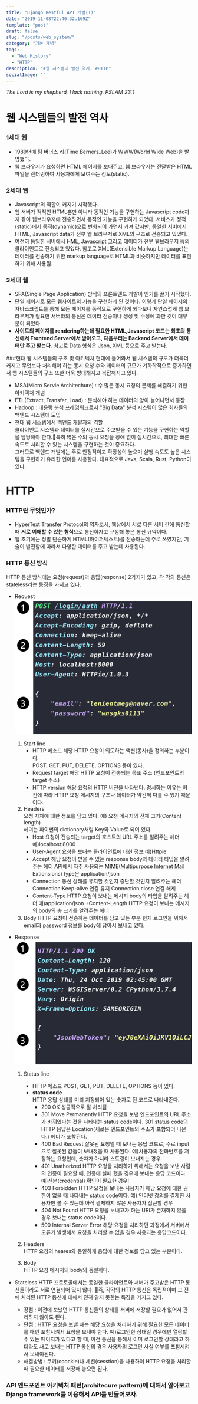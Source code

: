 ```yaml
---
title: "Django Restful API 개발(1)"
date: "2019-11-08T22:40:32.169Z"
template: "post"
draft: false
slug: "/posts/web_system/"
category: "기본 개념"
tags:
  - "Web History"
  - "HTTP"  
description: "#웹 시스템의 발전 역사, #HTTP"
socialImage: ""
---
```

*The Lord is my shepherd, I lack nothing. PSLAM 23:1*
# 웹 시스템들의 발전 역사


### 1세대 웹
+ 1989년에 팀 버너스 리(Time Berners_Lee)가 WWW(World Wide Web)을 발명했다.
+ 웹 브라우저가 요청하면 HTML 페이지를 보내주고, 웹 브라우저는 전달받은 HTML 파일을 렌더링하여 사용자에게 보여주는 정도(static).

### 2세대 웹
+ Javascript의 역할이 커지기 시작했다.
+ 웹 서버가 적적인 HTML뿐만 아니라 동적인 기능을 구현하는 Javascript code까지 같이 웹브라우저에 전송하면서 동적인 기능을 구현하게 되었다.
서비스가 정적(static)에서 동적(dynamic)으로 변화되어 가면서 커져 갔지만, 동일한 서버에서 HTML, Javascript data가 전부 웹 브라우저로 XML의 구조로 전송되고 있었다.
+ 여전히 동일한 서버에서 HML, Javascript 그리고 데이터가 전부 웹브라우저 등의 클라이언트로 전송되고 있었다. 참고로 XML(Extensible Markup Language)는 데이터를 전송하기 위한 markup language로 HTML과 비슷하지만 데이터를 표현하기 위해 사용됨.

### 3세대 웹 
+ SPA(Single Page Application) 방식의 프론트엔드 개발이 인기를 끌기 시작했다.
+ 단일 페이지로 모든 웹사이트의 기능을 구현하게 된 것이다.  이렇게 단일 페이지의 자바스크립트를 통해 모든 페이지를 동적으로 구현하게 되다보니 자연스럽게 웹 브라우저가 필요한 서버와의 통신은 데이터 전송이나 생성 및 수정에 과한 것이 대부분이 되었다.
+ **사이트의 페이지를 rendering하는데 필요한 HTML,Javascript 코드는 최초의 통신에서 Frontend Server에서 받아오고, 다음부터는 Backend Server에서 데이터만 주고 받는다.** 참고로 Data 형식은 Json, XML 등으로 주고 받는다.

###현대 웹 시스템들의 구조 및 아키텍처
현대에 들어와서 웹 시스템의 규모가 더욱더 커지고 무엇보다 처리해야 하는 동시 요청 수와 데이터의 규모가 기하학적으로 증가하면서 웹 시스템들의 구조 또한 더욱 방대해지고 복잡해지고 있다.
+ MSA(Micro Servie Architechure) : 수 많은 동시 요청의 문제를 해결하기 위한 아키텍처 개념
+ ETL(Extract, Transfer, Load) : 분석해야 하는 데이터의 양이 늘어나면서 등장
+ Hadoop : 대용량 분석 프레임워크로서 "Big Data" 분석 시스템이 많은 회사들의 백엔드 시스템에 도입
+ 현대 웹 시스템에서 백앤드 개발자의 역할  
클라이언트 시스템과 데이터를 실시간으로 주고받을 수 있는 기능을 구현하는 역할을 담당해야 한다.특히 많은 수의 동시 요청을 장애 없이 실시간으로, 최대한 빠른 속도로 처리할 수 있는 시스템을 구현하는 것이 중요하다.  
그러므로 백엔드 개발에는 주로 안정적이고 확장성이 높으며 실행 속도도 높은 시스템을 구현하기 유리한 언어를 사용한다. 대표적으로 Java, Scala, Rust, Python이 있다.


# HTTP 
### HTTP란 무엇인가?
+ HyperText Transfer Protocol의 약자로서, 웹상에서 서로 다른 서버 간에 통신할 때 **서로 이해할 수 있는 형식**으로 통신하자고 규정해 놓은 통신 규약이다.
+ 웹 초기에는 정말 단순하게 HTML(하이퍼텍스트)를 전송하는데 주로 쓰였지만, 기술이 발전함에 따라서 다양한 데이터를 주고 받는데 사용된다.


### HTTP 통신 방식
HTTP 통신 방식에는 요청(request)과 응답(response) 2가지가 있고, 각 각의 통신은 stateless라는 틍징을 가지고 있다.  
+ Request
![Nulla faucibus vestibulum eros in tempus. Vestibulum tempor imperdiet velit nec dapibus](/media/Django/request3.png)
   1. Start line
       + HTTP 메소드
        해당 HTTP 요청이 의도하는 액션(동사)을 정의하는 부분이다.  
        POST, GET, PUT, DELETE, OPTIONS 등이 있다.
       + Request target
       해당 HTTP 요청이 전송되는 목표 주소 (엔드포인트의 target 주소) 
       + HTTP version
       해당 요청의 HTTP 버전을 나타낸다. 명시하는 이유는 버전에 따라 HTTP 요청 메시지의 구조나 데이터가 약간씩 다를 수 있기 때문이다.       
   2. Headers  
       요청 자체에 대한 정보를 담고 있다. 예) 요청 메시지의 전체 크기(Content length)  
       헤더는 파이썬의 dictionary처럼 Key와 Value로 되어 있다.
       + Host
       요청이 전송되는 target의 호스트의 URL 주소를 알려주는 헤더
       예)localhost:8000
       + User-Agent
       요청을 보내는 클라이언트에 대한 정보
       예)Httpie
       + Accept
       해당 요청이 받을 수 있는 response body의 데이터 타입을 알려주는 헤더
       API에서 자주 사용되는 MIME(Multipurpose Internet Mail Extionsions) type은 application/json
       + Connection
       통신 상태를 유지할 것인지 중단할 것인지 알려주는 헤더
       Connection:Keep-alive 연결 유지
       Connection:close 연결 해제
       + Content-Type
       HTTP 요청이 보내는 메시지 body의 타입을 알려주는 헤더
       얘)application/json
       +Content-Length
       HTTP 요청이 보내는 메시지의 body의 총 크기를 알려주는 헤더
   3. Body
       HTTP 요청이 전송하는 데이터를 담고 있는 부분
       현재 로그인을 위해서 email과 password 정보를 body에 담아서 보내고 있다.

+ Response
![Nulla faucibus vestibulum eros in tempus. Vestibulum tempor imperdiet velit nec dapibus](/media/Django/response3.png)
   1. Status line
       + HTTP 메소드
       POST, GET, PUT, DELETE, OPTIONS 등이 있다.
       + **status code**  
       HTTP 응답 상태를 미리 지정되어 있는 숫자로 된 코드로 나타내준다.
           + 200 OK
           성공적으로 잘 처리됨
           + 301 Move Permanently
           HTTP 요청을 보낸 엔드포인트의 URL 주소가 바뀌었다는 것을 나타내는 status code이다.
           301 status code의 HTTP 응답은 Location(새로운 엔드포인트의 주소가 포함되어 나온다.) 헤더가 포함된다.
           + 400 Bad Request
           잘못된 요청일 때 보내는 응답 코드로, 주로 input으로 잘못된 값들이 보내졌을 때 사용된다.
           예)사용자의 전화번호를 저장하는 요청인데, 숫자가 아니라 스트링이 보내지는 경우
           + 401 Unathorized
           HTTP 요청을 처리하기 위해서는 요청을 보낸 사람의 인증이 필요할 때, 인증에 실패 했을 경우에 보내는 응답 코드이다.
           얘)신분(credential) 확인이 필요한 경우!
           + 403 Forbidden
           HTTP 요청을 보내는 사용자가 해당 요청에 대한 권한이 없을 때 나타내는 status code이다.
           예) 인터넷 강의를 결제한 사용자만 볼 수 있는데 아직 결제하지 않은 사용자가 접근할 경우 
           + 404 Not Found
           HTTP 요청을 보내고자 하는 URI가 존재하지 않을 경우 보내는 status code이다.
           + 500 Internal Server Error
           해당 요청을 처리하던 과정에서 서버에서 오류가 발생해서 요청을 처리할 수 없을 경우 사용되는 응답코드이다.

   2. Headers  
     HTTP 요청의 heares와 동일하게 응답에 대한 정보를 담고 있는 부분이다.
   3. Body  
   HTTP 요청 메시지의 body와 동일하다.

+ Stateless
HTTP 프로토콜에서는 동일한 클라이언트와 서버가 주고받은 HTTP 통신들이라도 서로 연결되어 있지 않다. 즉, 각각의 HTTP 통신은 독립적이며 그 전에 처리된 HTTP 통신에 대해서 전혀 알지 못한는 특징을 가지고 있다.  
   + 장점 : 이전에 보냈던 HTTP 통신들의 상태를 서버에 저장할 필요가 없어서 관리하지 않아도 된다.
   + 단점 : HTTP 요청을 보낼 때는 해당 요청을 처리하기 위해 필요한 모든 데이터를 매번 포함시켜서 요청을 보내야 한다.
   예)로그인한 상태일 경우에만 열람할 수 있는 페이지가 있다고 할 때, 이전 통신을 통해서 이미 로그인할 상태라고 하더라도 새로 보내는 HTTP 통신의 경우 사용자의 로그인 사실 여부를 포함시켜서 보내야된다.  
   + 해결방법 : 쿠키(coockie)나 세션(sesstion)을 사용하여 HTTP 요청을 처리할 때 필요한 데이터를 저장해 놓으면 된다.


### API 엔드포인트 아키텍처 패턴(architecure pattern)에 대해서 알아보고 Django framework를 이용해서 API를 만들어보자.
